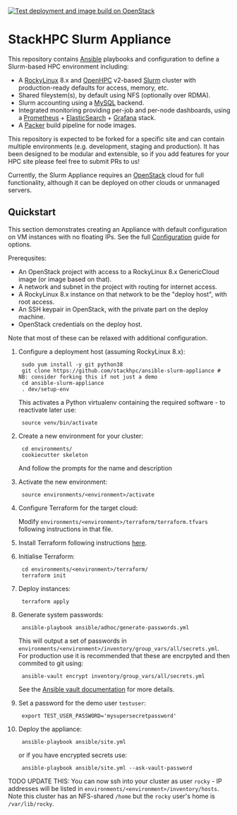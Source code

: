 [![Test deployment and image build on OpenStack](https://github.com/stackhpc/ansible-slurm-appliance/actions/workflows/stackhpc.yml/badge.svg)](https://github.com/stackhpc/ansible-slurm-appliance/actions/workflows/stackhpc.yml)

# StackHPC Slurm Appliance

This repository contains [Ansible](https://www.ansible.com/) playbooks and configuration to define a Slurm-based HPC environment including:
- A [RockyLinux](https://rockylinux.org/) 8.x and [OpenHPC](https://openhpc.community/) v2-based [Slurm](https://slurm.schedmd.com/) cluster with production-ready defaults for access, memory, etc.
- Shared fileystem(s), by default using NFS (optionally over RDMA).
- Slurm accounting using a [MySQL](https://www.mysql.com/) backend.
- Integrated monitoring providing per-job and per-node dashboards, using a [Prometheus](https://prometheus.io/) + [ElasticSearch](https://www.elastic.co/) + [Grafana](https://grafana.com/grafana/) stack.
- A [Packer](https://packer.io/) build pipeline for node images.

This repository is expected to be forked for a specific site and can contain multiple environments (e.g. development, staging and production). It has been designed to be modular and extensible, so if you add features for your HPC site please feel free to submit PRs to us!

Currently, the Slurm Appliance requires an [OpenStack](https://www.openstack.org/) cloud for full functionality, although it can be deployed on other clouds or unmanaged servers.

## Quickstart
This section demonstrates creating an Appliance with default configuration on VM instances with no floating IPs. See the full [Configuration](docs/configuration.md) guide for options.

Prerequsites:
- An OpenStack project with access to a RockyLinux 8.x GenericCloud image (or image based on that).
- A network and subnet in the project with routing for internet access.
- A RockyLinux 8.x instance on that network to be the "deploy host", with root access.
- An SSH keypair in OpenStack, with the private part on the deploy machine.
- OpenStack credentials on the deploy host.

Note that most of these can be relaxed with additional configuration.

1. Configure a deployment host (assuming RockyLinux 8.x):

        sudo yum install -y git python38
        git clone https://github.com/stackhpc/ansible-slurm-appliance # NB: consider forking this if not just a demo
        cd ansible-slurm-appliance
        . dev/setup-env

    This activates a Python virtualenv containing the required software - to reactivate later use:

        source venv/bin/activate

1. Create a new environment for your cluster:

        cd environments/
        cookiecutter skeleton

    And follow the prompts for the name and description

1. Activate the new environment:

        source environments/<environment>/activate

1. Configure Terraform for the target cloud:

    Modify `environments/<environment>/terraform/terraform.tfvars` following instructions in that file.

1. Install Terraform following instructions [here](https://learn.hashicorp.com/tutorials/terraform/install-cli).

1. Initialise Terraform:

        cd environments/<environment>/terraform/
        terraform init

1. Deploy instances:

        terraform apply

1. Generate system passwords:

        ansible-playbook ansible/adhoc/generate-passwords.yml

    This will output a set of passwords in `environments/<environment>/inventory/group_vars/all/secrets.yml`. For production use it is recommended that these are encrpyted and then commited to git using:

        ansible-vault encrypt inventory/group_vars/all/secrets.yml

    See the [Ansible vault documentation](https://docs.ansible.com/ansible/latest/user_guide/vault.html) for more details.

1. Set a password for the demo user `testuser`:

        export TEST_USER_PASSWORD='mysupersecretpassword'

1. Deploy the appliance:

        ansible-playbook ansible/site.yml

   or if you have encrypted secrets use:

        ansible-playbook ansible/site.yml --ask-vault-password


TODO UPDATE THIS:
You can now ssh into your cluster as user `rocky` - IP addresses will be listed in `environments/<environment>/inventory/hosts`. Note this cluster has an NFS-shared `/home` but the `rocky` user's home is `/var/lib/rocky`.
